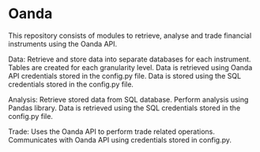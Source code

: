 # Oanda

This repository consists of modules to retrieve, analyse and trade financial instruments using the Oanda API.

Data:
Retrieve and store data into separate databases for each instrument.
Tables are created for each granularity level.
Data is retrieved using Oanda API credentials stored in the config.py file.
Data is stored using the SQL credentials stored in the config.py file.

Analysis:
Retrieve stored data from SQL database.
Perform analysis using Pandas library.
Data is retrieved using the SQL credentials stored in the config.py file.

Trade:
Uses the Oanda API to perform trade related operations.
Communicates with Oanda API using credentials stored in config.py.